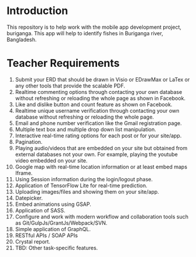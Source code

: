 # Introduction
This repository is to help work with the mobile app development project, buriganga. This  app will help to identify fishes in Buriganga river, Bangladesh.
# Teacher Requirements
1. Submit your ERD that should be drawn in Visio or EDrawMax or LaTex or any other tools that provide the scalable PDF.
2. Realtime commenting options through contacting your own database without refreshing or reloading the whole page as shown in Facebook.
3. Like and dislike button and count feature as shown on Facebook.
4. Realtime unique username verification through contacting your own database without refreshing or reloading the whole page.
5. Email and phone number verification like the Gmail registration page.
6. Multiple text box and multiple drop down list manipulation.
7. Interactive real-time rating options for each post or for your site/app.
8. Pagination.
9. Playing audio/videos that are embedded on your site but obtained from external databases not your own. For example, playing the youtube video embedded on your site.
10. Google map with real-time location information or at least embed maps Iframe.
11. Using Session information during the login/logout phase.
12. Application of TensorFlow Lite for real-time prediction.
13. Uploading images/files and showing them on your site/app.
14. Datepicker.
15. Embed animations using GSAP.
16. Application of SASS.
17. Configure and work with modern workflow and collaboration tools such as Git/GulpJs/GrantJs/Webpack/SVN.
18. Simple application of GraphQL.
19. RESTful APIs / SOAP APIs
20. Crystal report.
21. TBD: Other task-specific features.
